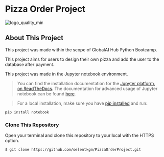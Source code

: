 # Pizza Order Project

![logo_quality_min](https://user-images.githubusercontent.com/99405897/222897169-210c8925-5c82-4207-91ce-894e02166540.png)


## About This Project

This project was made within the scope of GlobalAI Hub Python Bootcamp. 

This project aims for users to design their own pizza and add the user to the database after payment.

This project was made in the Jupyter notebook environment.


> You can find the installation documentation for the
> [Jupyter platform, on ReadTheDocs](https://jupyter.readthedocs.io/>en/latest/install.html).
> The documentation for advanced usage of Jupyter notebook can be found
> [here](https://jupyter-notebook.readthedocs.io/en/latest/).

> For a local installation, make sure you have
> [pip installed](https://pip.readthedocs.io/en/stable/installing/) and run:

```bash
pip install notebook
```

### Clone This Repository
Open your terminal and clone this repository to your local with the HTTPS option.

```bash
$ git clone https://github.com/selentkgm/PizzaOrderProject.git
```



